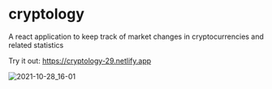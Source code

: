 # cryptology
A react application to keep track of market changes in cryptocurrencies and related statistics

Try it out: https://cryptology-29.netlify.app

![2021-10-28_16-01](https://user-images.githubusercontent.com/76162540/139239119-cc1194ad-d2ea-4706-b054-d5819674d66f.png)
